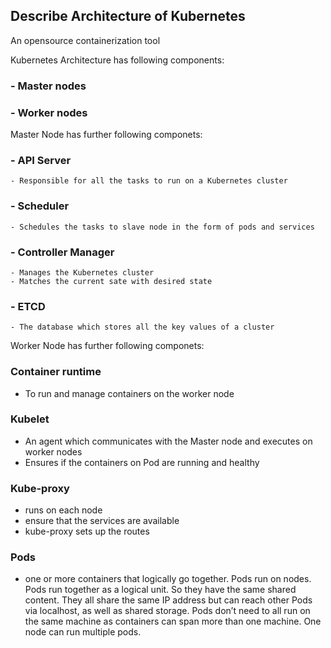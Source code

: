 ## Describe Architecture of Kubernetes 

An opensource containerization tool

Kubernetes Architecture has following components:

### - Master nodes
### - Worker nodes

Master Node has further following componets:

### - API Server

    - Responsible for all the tasks to run on a Kubernetes cluster


### - Scheduler

    - Schedules the tasks to slave node in the form of pods and services

### - Controller Manager

    - Manages the Kubernetes cluster
    - Matches the current sate with desired state  

### - ETCD

    - The database which stores all the key values of a cluster
    
Worker Node has further following componets:

### Container runtime

  - To run and manage containers on the worker node

### Kubelet

  - An agent which communicates with the Master node and executes on worker nodes
  - Ensures if the containers on Pod are running and healthy

### Kube-proxy

  - runs on each node
  - ensure that the services are available
  - kube-proxy sets up the routes

### Pods
  - one or more containers that logically go together. Pods run on nodes. Pods run together as a logical unit. So they have the same shared content. They all share the same IP address but can reach other Pods via localhost, as well as shared storage. Pods don’t need to all run on the same machine as containers can span more than one machine. One node can run multiple pods.
